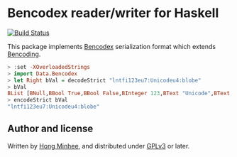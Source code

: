 Bencodex reader/writer for Haskell
==================================

[![Build Status][ci-badge]][ci]

This package implements [Bencodex] serialization format which extends
[Bencoding].

~~~~ haskell
> :set -XOverloadedStrings
> import Data.Bencodex
> let Right bVal = decodeStrict "lntfi123eu7:Unicodeu4:blobe"
> bVal
BList [BNull,BBool True,BBool False,BInteger 123,BText "Unicode",BText "blob"]
> encodeStrict bVal
"lntfi123eu7:Unicodeu4:blobe"
~~~~

[ci-badge]: https://travis-ci.com/dahlia/bencodex-haskell.svg?branch=master
[ci]: https://travis-ci.com/dahlia/bencodex-haskell
[Bencodex]: https://github.com/planetarium/bencodex
[Bencoding]: http://www.bittorrent.org/beps/bep_0003.html#bencoding


Author and license
------------------

Written by [Hong Minhee], and distributed under [GPLv3] or later.

[Hong Minhee]: https://hongminhee.org/
[GPLv3]: https://www.gnu.org/licenses/gpl-3.0.html
